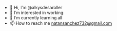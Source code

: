 - 👋 Hi, I’m @alkysdesaroller
- 👀 I’m interested in working
- 🌱 I’m currently learning all
- 📫 How to reach me natansanchez732@gmail.com

<!---
alkysdesaroller/alkysdesaroller is a ✨ special ✨ repository because its `README.md` (this file) appears on your GitHub profile.
You can click the Preview link to take a look at your changes.
--->
